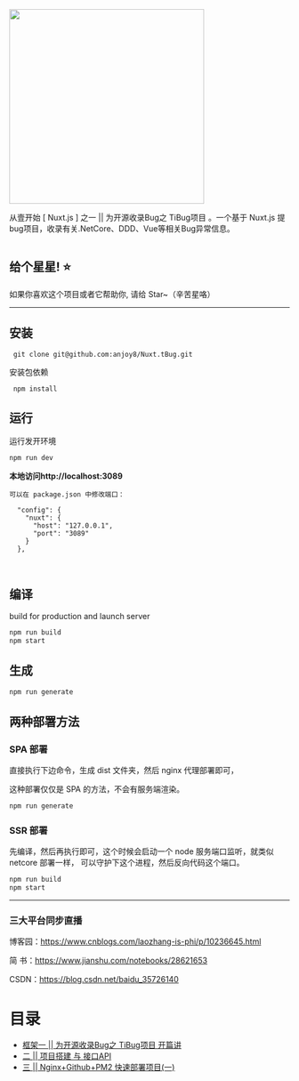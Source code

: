 ﻿
<img src="https://github.com/anjoy8/Nuxt.tBug/blob/master/assets/logoa.png" width="350"  />

      
      
      
从壹开始 [ Nuxt.js ] 之一 || 为开源收录Bug之 TiBug项目 。一个基于 Nuxt.js 提bug项目，收录有关.NetCore、DDD、Vue等相关Bug异常信息。


```
```


## 给个星星! ⭐️
如果你喜欢这个项目或者它帮助你, 请给 Star~（辛苦星咯）

*********************************************************

## 安装

```
 git clone git@github.com:anjoy8/Nuxt.tBug.git
```
安装包依赖
```
 npm install
```

## 运行
运行发开环境
```js
npm run dev
```

**本地访问http://localhost:3089**
```
可以在 package.json 中修改端口：

  "config": {
    "nuxt": {
      "host": "127.0.0.1",
      "port": "3089"
    }
  },
  
  
```


## 编译
build for production and launch server
```js
npm run build
npm start
```

## 生成
```js
npm run generate
```

## 两种部署方法

### SPA 部署

直接执行下边命令，生成 dist 文件夹，然后 nginx 代理部署即可，

这种部署仅仅是 SPA 的方法，不会有服务端渲染。

```js
npm run generate
```


### SSR 部署


先编译，然后再执行即可，这个时候会启动一个 node 服务端口监听，就类似 netcore 部署一样，
可以守护下这个进程，然后反向代码这个端口。


```js
npm run build
npm start
```



*****************************************************
### 三大平台同步直播

博客园：https://www.cnblogs.com/laozhang-is-phi/p/10236645.html

简  书：https://www.jianshu.com/notebooks/28621653

 CSDN：https://blog.csdn.net/baidu_35726140


<div class="allindex">
<h1 id="allindex">目录</h1>



<ul>
<li><a id="post_title_link_9495620" href="https://www.cnblogs.com/laozhang-is-phi/p/10236645.html">框架一 || 为开源收录Bug之 TiBug项目 开篇讲<br></a></li>
<li><a id="post_title_link_10249248" href="https://www.cnblogs.com/laozhang-is-phi/p/10249248.html">二 || 项目搭建 与 接口API</a></li>
<li><a id="post_title_link_10322040" href="https://www.cnblogs.com/laozhang-is-phi/p/10322040.html">三 || Nginx+Github+PM2 快速部署项目(一)</a></li>

</ul>


</div>



